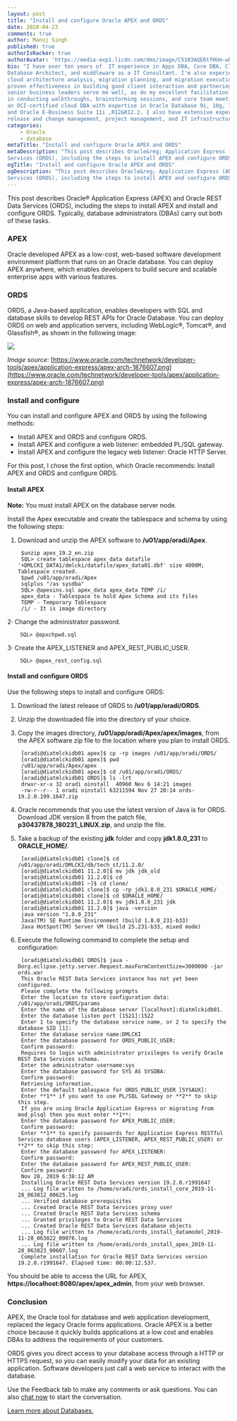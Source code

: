 ```yaml
---
layout: post
title: "Install and configure Oracle APEX and ORDS"
date: 2020-04-23
comments: true
author: Manoj Singh
published: true
authorIsRacker: true
authorAvatar: 'https://media-exp1.licdn.com/dms/image/C5103AQE6tfHUm-whiw/profile-displayphoto-shrink_200_200/0?e=1593043200&v=beta&t=OPNBn8Pl4CYK6aqbqvXaTWs7n5TXPAglIB__-P4CuFk'
bio: "I have over ten years of  IT experience in Apps DBA, Core DBA, Cloud DBA,
Database Architect, and middleware as a IT Consultant. I'm also experienced in
cloud architecture analysis, migration planning, and migration execution. My
proven effectiveness in building good client interaction and partnering with
senior business leaders serve me well, as do my excellent facilitation skills
in conducting walkthroughs, brainstorming sessions, and core team meetings. I'm
an OCI-certified cloud DBA with expertise in Oracle Database 9i, 10g, 11g,12c
and Oracle E-Business Suite 11i ,R12&R12.2. I also have extensive experience in
release and change management, project management, and IT infrastructure."
categories:
    - Oracle
    - database
metaTitle: "Install and configure Oracle APEX and ORDS"
metaDescription: "This post describes Oracle&reg; Application Express (APEX) and Oracle REST Data
Services (ORDS), including the steps to install APEX and configure ORDS."
ogTitle: "Install and configure Oracle APEX and ORDS"
ogDescription: "This post describes Oracle&reg; Application Express (APEX) and Oracle REST Data
Services (ORDS), including the steps to install APEX and configure ORDS."
---
```


This post describes Oracle&reg; Application Express (APEX) and Oracle REST Data
Services (ORDS), including the steps to install APEX and install and configure
ORDS. Typically, database administrators (DBAs) carry out both of these tasks.

<!--more-->

### APEX

Oracle developed APEX as a low-cost, web-based software development environment
platform that runs on an Oracle database. You can deploy APEX anywhere, which
enables developers to build secure and scalable enterprise apps with various
features.

### ORDS

ORDS, a Java-based application, enables developers with SQL and database skills
to develop REST APIs for Oracle Database. You can deploy ORDS on web and
application servers, including WebLogic&reg;, Tomcat&reg;, and Glassfish&reg;,
as shown in the following image:

![](Picture1.png)

*Image source*: [https://www.oracle.com/technetwork/developer-tools/apex/application-express/apex-arch-1876607.png](https://www.oracle.com/technetwork/developer-tools/apex/application-express/apex-arch-1876607.png)

### Install and configure

You can install and configure APEX and ORDS by using the following methods:

- Install APEX and ORDS and configure ORDS.
- Install APEX and configure a web listener: embedded PL/SQL gateway.
- Install APEX and configure the legacy web listener: Oracle HTTP Server.

For this post, I chose the first option, which Oracle recommends:  Install APEX
and ORDS and configure ORDS.

####  Install APEX

**Note:** You must install APEX on the database server node.

Install the Apex executable and create the tablespace and schema by using the
following steps:

1. Download and unzip the APEX software to **/u01/app/oradi/Apex**.

        $unzip apex_19.2_en.zip
        SQL> create tablespace apex_data datafile '+DMLCKI_DATA1/dmlcki/datafile/apex_data01.dbf' size 4000M; Tablespace created.
        $pwd /u01/app/oradi/Apex
        sqlplus "/as sysdba"
        SQL> @apexins.sql apex_data apex_data TEMP /i/
        apex_data - Tablespace to hold Apex Schema and its files
        TEMP - Temporary Tablespace
        /i/ - It is image directory

2· Change the administrator password.

        SQL> @apxchpwd.sql

3· Create the APEX\_LISTENER and APEX\_REST\_PUBLIC\_USER.

        SQL> @apex_rest_config.sql

#### Install and configure ORDS

Use the following steps to install and configure ORDS:

1. Download the latest release of ORDS to **/u01/app/oradi/ORDS**.

2. Unzip the downloaded file into the directory of your choice.

3. Copy the images directory, **/u01/app/oradi/Apex/apex/images**, from the
   APEX software zip file to the location where you plan to install ORDS.

        [oradi@diatmlckidb01 apex]$ cp -rp images /u01/app/oradi/ORDS/
        [oradi@diatmlckidb01 apex]$ pwd
        /u01/app/oradi/Apex/apex
        [oradi@diatmlckidb01 apex]$ cd /u01/app/oradi/ORDS/
        [oradi@diatmlckidb01 ORDS]$ ls -lrt
        drwxr-xr-x 32 oradi oinstall  40960 Nov 6 14:21 images
        -rw-r--r-- 1 oradi oinstall 63211594 Nov 27 20:14 ords-19.2.0.199.1647.zip

4. Oracle recommends that you use the latest version of Java is for ORDS.
   Download JDK version 8 from the patch file, **p30437878_180231_LINUX.zip**,
   and unzip the file.

5. Take a backup of the existing **jdk** folder and copy **jdk1.8.0_231** to
   **ORACLE_HOME/**.

        [oradi@diatmlckidb01 clone]$ cd /u01/app/oradi/DMLCKI/db/tech_st/11.2.0/
        [oradi@diatmlckidb01 11.2.0]$ mv jdk jdk_old
        [oradi@diatmlckidb01 11.2.0]$ cd
        [oradi@diatmlckidb01 ~]$ cd clone/
        [oradi@diatmlckidb01 clone]$ cp -rp jdk1.8.0_231 $ORACLE_HOME/
        [oradi@diatmlckidb01 clone]$ cd $ORACLE_HOME/
        [oradi@diatmlckidb01 11.2.0]$ mv jdk1.8.0_231 jdk
        [oradi@diatmlckidb01 11.2.0]$ java -version
        java version "1.8.0_231"
        Java(TM) SE Runtime Environment (build 1.8.0_231-b33)
        Java HotSpot(TM) Server VM (build 25.231-b33, mixed mode)

6. Execute the following command to complete the setup and configuration:

        [oradi@diatmlckidb01 ORDS]$ java -Dorg.eclipse.jetty.server.Request.maxFormContentSize=3000000 -jar ords.war
        This Oracle REST Data Services instance has not yet been configured.
        Please complete the following prompts
        Enter the location to store configuration data: /u01/app/oradi/ORDS/params
        Enter the name of the database server [localhost]:diatmlckidb01.
        Enter the database listen port [1521]:1522
        Enter 1 to specify the database service name, or 2 to specify the database SID [1]:
        Enter the database service name:DMLCKI
        Enter the database password for ORDS_PUBLIC_USER:
        Confirm password:
        Requires to login with administrator privileges to verify Oracle REST Data Services schema.
        Enter the administrator username:sys
        Enter the database password for SYS AS SYSDBA:
        Confirm password:
        Retrieving information.
        Enter the default tablespace for ORDS_PUBLIC_USER [SYSAUX]:
        Enter **1** if you want to use PL/SQL Gateway or **2** to skip this step.
        If you are using Oracle Application Express or migrating from mod_plsql then you must enter **1**:
        Enter the database password for APEX_PUBLIC_USER:
        Confirm password:
        Enter **1** to specify passwords for Application Express RESTful Services database users (APEX_LISTENER, APEX_REST_PUBLIC_USER) or **2** to skip this step:
        Enter the database password for APEX_LISTENER:
        Confirm password:
        Enter the database password for APEX_REST_PUBLIC_USER:
        Confirm password:
        Nov 28, 2019 6:38:12 AM
        Installing Oracle REST Data Services version 19.2.0.r1991647
        ... Log file written to /home/oradi/ords_install_core_2019-11-28_063812_00625.log
        ... Verified database prerequisites
        ... Created Oracle REST Data Services proxy user
        ... Created Oracle REST Data Services schema
        ... Granted privileges to Oracle REST Data Services
        ... Created Oracle REST Data Services database objects
        ... Log file written to /home/oradi/ords_install_datamodel_2019-11-28_063822_00076.log
        ... Log file written to /home/oradi/ords_install_apex_2019-11-28_063823_00607.log
        Complete installation for Oracle REST Data Services version 19.2.0.r1991647. Elapsed time: 00:00:12.537.

You should be able to access the URL for APEX, **https://localhost:8080/apex/apex_admin**,
from your web browser.


### Conclusion

APEX, the Oracle tool for database and web application development, replaced the
legacy Oracle forms applications. Oracle APEX is a better choice because it
quickly builds applications at a low cost and enables DBAs to address the
requirements of your customers.

ORDS gives you direct access to your database access through a HTTP or HTTPS
request, so you can easily modify your data for an existing application. Software
developers just call a web service to interact with the database.

Use the Feedback tab to make any comments or ask questions. You can also
[chat now](https://www.rackspace.com/#chat) to start the conversation.

<a class="cta red" id="cta" href="https://www.rackspace.com/dba-services">Learn more about Databases.</a>

